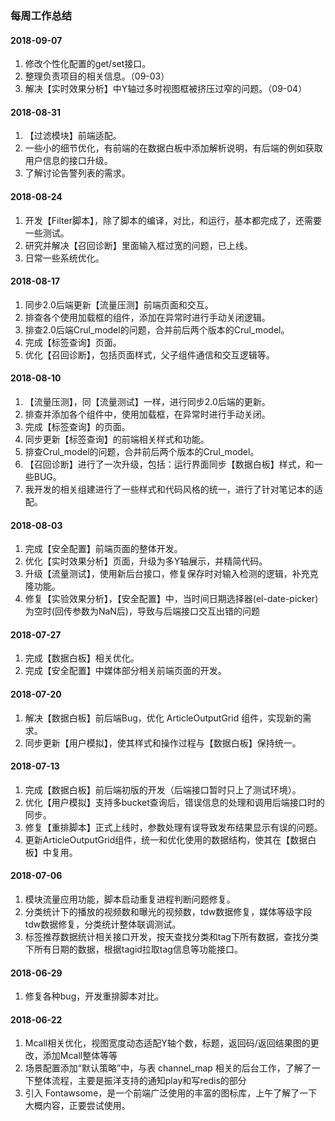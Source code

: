 ### 每周工作总结

#### 2018-09-07
1. 修改个性化配置的get/set接口。
2. 整理负责项目的相关信息。（09-03）
3. 解决【实时效果分析】中Y轴过多时视图框被挤压过窄的问题。（09-04）

#### 2018-08-31
1. 【过滤模块】前端适配。
2. 一些小的细节优化，有前端的在数据白板中添加解析说明，有后端的例如获取用户信息的接口升级。
3. 了解讨论告警列表的需求。 

#### 2018-08-24
1. 开发【Filter脚本】，除了脚本的编译，对比，和运行，基本都完成了，还需要一些测试。
2. 研究并解决【召回诊断】里面输入框过宽的问题，已上线。
3. 日常一些系统优化。

#### 2018-08-17
1. 同步2.0后端更新【流量压测】前端页面和交互。
2. 排查各个使用加载框的组件，添加在异常时进行手动关闭逻辑。
3. 排查2.0后端Crul_model的问题，合并前后两个版本的Crul_model。
4. 完成【标签查询】页面。
5. 优化【召回诊断】，包括页面样式，父子组件通信和交互逻辑等。

#### 2018-08-10
1. 【流量压测】，同【流量测试】一样，进行同步2.0后端的更新。
2. 排查并添加各个组件中，使用加载框，在异常时进行手动关闭。
3. 完成【标签查询】的页面。
3. 同步更新【标签查询】的前端相关样式和功能。
4. 排查Crul_model的问题，合并前后两个版本的Crul_model。
5. 【召回诊断】进行了一次升级，包括：运行界面同步【数据白板】样式，和一些BUG。
6. 我开发的相关组建进行了一些样式和代码风格的统一，进行了针对笔记本的适配。

#### 2018-08-03
1. 完成【安全配置】前端页面的整体开发。
2. 优化【实时效果分析】页面，升级为多Y轴展示，并精简代码。
3. 升级【流量测试】，使用新后台接口，修复保存时对输入检测的逻辑，补充克隆功能。
4. 修复【实验效果分析】，【安全配置】中，当时间日期选择器(el-date-picker)为空时(回传参数为NaN后)，导致与后端接口交互出错的问题

#### 2018-07-27
1. 完成【数据白板】相关优化。
2. 完成【安全配置】中媒体部分相关前端页面的开发。

#### 2018-07-20
1. 解决【数据白板】前后端Bug，优化 ArticleOutputGrid 组件，实现新的需求。
2. 同步更新【用户模拟】，使其样式和操作过程与【数据白板】保持统一。

#### 2018-07-13
1. 完成【数据白板】前后端初版的开发（后端接口暂时只上了测试环境）。
2. 优化【用户模拟】支持多bucket查询后，错误信息的处理和调用后端接口时的同步。
3. 修复【重排脚本】正式上线时，参数处理有误导致发布结果显示有误的问题。
4. 更新ArticleOutputGrid组件，统一和优化使用的数据结构，使其在【数据白板】中复用。

#### 2018-07-06
1. 模块流量应用功能，脚本启动重复进程判断问题修复。
2. 分类统计下的播放的视频数和曝光的视频数，tdw数据修复，媒体等级字段tdw数据修复，分类统计整体联调测试。
3. 标签推荐数据统计相关接口开发，按天查找分类和tag下所有数据，查找分类下所有日期的数据，根据tagid拉取tag信息等功能接口。

#### 2018-06-29
1. 修复各种bug，开发重排脚本对比。

#### 2018-06-22
1. Mcall相关优化，视图宽度动态适配Y轴个数，标题，返回码/返回结果图的更改，添加Mcall整体等等
2. 场景配置添加“默认策略”中，与表 channel_map 相关的后台工作，了解了一下整体流程，主要是振洋支持的通知play和写redis的部分
3. 引入 Fontawsome，是一个前端广泛使用的丰富的图标库，上午了解了一下大概内容，正要尝试使用。
